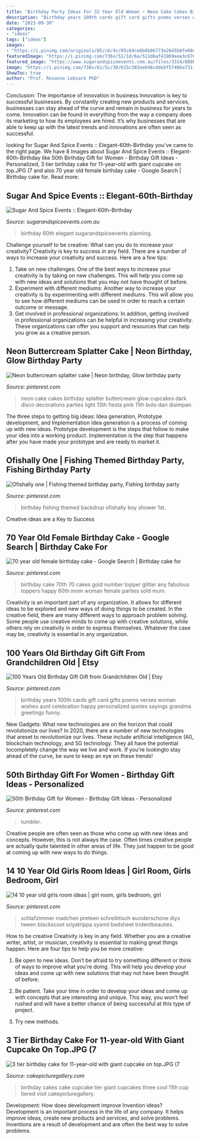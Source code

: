 ```yaml
---
title: "Birthday Party Ideas For 32 Year Old Woman ~ Neon Cake Cakes Birthday Splatter Buttercream Glow Cupcakes Dark Disco Decorations Parties Light 13th Fiesta Pink 11th Bolo Dari Disimpan"
description: "Birthday years 100th cards gift card gifts poems verses woman wishes aunt celebration happy personalized quotes sayings grandma greetings funny"
date: "2023-09-30"
categories:
- "ideas"
tags: ["ideas"]
images:
- "https://i.pinimg.com/originals/85/c6/4c/85c64ce6b6b06773e2645b8fe08e3dc9.jpg"
featuredImage: "https://i.pinimg.com/736x/51/1d/6a/511d6af41969eee3c87049eb27616b54.jpg"
featured_image: "https://www.sugarandspiceevents.com.au/files/3314/0808/4941/Elegant_60th_Birthday_Image2.jpg"
image: "https://i.pinimg.com/736x/61/5c/30/615c303ae646cddebf57466a731fb48d.jpg"
ShowToc: true
author: "Prof. Rosanna Lebsack PhD"
---
```



Conclusion: The importance of innovation in business
Innovation is key to successful businesses. By constantly creating new products and services, businesses can stay ahead of the curve and remain in business for years to come. Innovation can be found in everything from the way a company does its marketing to how its employees are hired. It’s why businesses that are able to keep up with the latest trends and innovations are often seen as successful.

	

		
looking for Sugar And Spice Events :: Elegant-60th-Birthday you've came to the right page. We have 8 Images about Sugar And Spice Events :: Elegant-60th-Birthday like 50th Birthday Gift for Women - Birthday Gift Ideas - Personalized, 3 tier birthday cake for 11-year-old with giant cupcake on top.JPG (7 and also 70 year old female birthday cake - Google Search | Birthday cake for. Read more:
		
    
## Sugar And Spice Events :: Elegant-60th-Birthday

<img loading=lazy src="https://www.sugarandspiceevents.com.au/files/3314/0808/4941/Elegant_60th_Birthday_Image2.jpg" onerror="this.onerror=null;this.src='https://tse1.mm.bing.net/th?id=OIP.lHtRdmha9HG4J7CVYdVp6AHaE2&amp;pid=15.1';" alt="Sugar And Spice Events :: Elegant-60th-Birthday">

_Source: sugarandspiceevents.com.au_

>birthday 60th elegant sugarandspiceevents planning. 

	

Challenge yourself to be creative: What can you do to increase your creativity?
Creativity is key to success in any field. There are a number of ways to increase your creativity and success. Here are a few tips: 
1. Take on new challenges: One of the best ways to increase your creativity is by taking on new challenges. This will help you come up with new ideas and solutions that you may not have thought of before. 
2. Experiment with different mediums: Another way to increase your creativity is by experimenting with different mediums. This will allow you to see how different mediums can be used in order to reach a certain outcome or message. 
3. Get involved in professional organizations: In addition, getting involved in professional organizations can be helpful in increasing your creativity. These organizations can offer you support and resources that can help you grow as a creative person.

    
## Neon Buttercream Splatter Cake | Neon Birthday, Glow Birthday Party

<img loading=lazy src="https://i.pinimg.com/736x/27/2c/59/272c59b5b031dd57c843469c4388ad7b--cake-neon-neon-cake-ideas.jpg" onerror="this.onerror=null;this.src='https://tse4.mm.bing.net/th?id=OIP.jJ7eAC0bKTG3V9LT9cz2AwHaJ5&amp;pid=15.1';" alt="Neon buttercream splatter cake | Neon birthday, Glow birthday party">

_Source: pinterest.com_

>neon cake cakes birthday splatter buttercream glow cupcakes dark disco decorations parties light 13th fiesta pink 11th bolo dari disimpan. 

	

The three steps to getting big ideas: Idea generation, Prototype development, and Implementation
Idea generation is a process of coming up with new ideas. Prototype development is the steps that follow to make your idea into a working product. Implementation is the step that happens after you have made your prototype and are ready to market it.

    
## Ofishally One | Fishing Themed Birthday Party, Fishing Birthday Party

<img loading=lazy src="https://i.pinimg.com/originals/85/c6/4c/85c64ce6b6b06773e2645b8fe08e3dc9.jpg" onerror="this.onerror=null;this.src='https://tse2.mm.bing.net/th?id=OIP.jPYWgwBJXF93o0IrfhyxdQHaLg&amp;pid=15.1';" alt="Ofishally one | Fishing themed birthday party, Fishing birthday party">

_Source: pinterest.com_

>birthday fishing themed backdrop ofishally boy shower 1st. 

	

Creative ideas are a Key to Success

    
## 70 Year Old Female Birthday Cake - Google Search | Birthday Cake For

<img loading=lazy src="https://i.pinimg.com/736x/51/1d/6a/511d6af41969eee3c87049eb27616b54.jpg" onerror="this.onerror=null;this.src='https://tse3.mm.bing.net/th?id=OIP.MwJZzKSBq6pbq1FGP0livQHaJ4&amp;pid=15.1';" alt="70 year old female birthday cake - Google Search | Birthday cake for">

_Source: pinterest.com_

>birthday cake 70th 70 cakes gold number topper glitter any fabulous toppers happy 60th mom woman female parties sold mum. 

	

Creativity is an important part of any organization. It allows for different ideas to be explored and new ways of doing things to be created. In the creative field, there are many different ways to approach problem solving. Some people use creative minds to come up with creative solutions, while others rely on creativity in order to express themselves. Whatever the case may be, creativity is essential in any organization.

    
## 100 Years Old Birthday Gift Gift From Grandchildren Old | Etsy

<img loading=lazy src="https://i.pinimg.com/736x/d3/ae/af/d3aeafee64ad3e250f2d8ed816ed6247---years-old-birthday-th-birthday.jpg" onerror="this.onerror=null;this.src='https://tse3.mm.bing.net/th?id=OIP.JfGGzdPLsWFoPp9Fdu2OUgHaF7&amp;pid=15.1';" alt="100 Years Old Birthday Gift Gift from Grandchildren Old | Etsy">

_Source: pinterest.com_

>birthday years 100th cards gift card gifts poems verses woman wishes aunt celebration happy personalized quotes sayings grandma greetings funny. 

	

New Gadgets: What new technologies are on the horizon that could revolutionize our lives?
In 2020, there are a number of new technologies that areset to revolutionize our lives. These include artificial intelligence (AI), blockchain technology, and 5G technology. They all have the potential tocompletely change the way we live and work. If you're lookingto stay ahead of the curve, be sure to keep an eye on these trends!

    
## 50th Birthday Gift For Women - Birthday Gift Ideas - Personalized

<img loading=lazy src="https://i.pinimg.com/736x/61/5c/30/615c303ae646cddebf57466a731fb48d.jpg" onerror="this.onerror=null;this.src='https://tse1.mm.bing.net/th?id=OIP.KTsu4UfZwpGih0lySWkPvgHaJ3&amp;pid=15.1';" alt="50th Birthday Gift for Women - Birthday Gift Ideas - Personalized">

_Source: pinterest.com_

>tumbler. 

	

Creative people are often seen as those who come up with new ideas and concepts. However, this is not always the case. Often times creative people are actually quite talented in other areas of life. They just happen to be good at coming up with new ways to do things.

    
## 14 10 Year Old Girls Room Ideas | Girl Room, Girls Bedroom, Girl

<img loading=lazy src="https://i.pinimg.com/474x/e7/4f/b4/e74fb4f03701830b0d1f167c80de8f5d--girls-bedroom-ideas-tween--year-old-diy--year-old-girl-bedroom.jpg" onerror="this.onerror=null;this.src='https://tse4.mm.bing.net/th?id=OIP.l0p1r6UY8blZAInG-5qb6AAAAA&amp;pid=15.1';" alt="14 10 year old girls room ideas | girl room, girls bedroom, girl">

_Source: pinterest.com_

>schlafzimmer madchen preteen schreibtisch wunderschone diys tween blackscoot sriyatrippa syamil bedsheet tridentbeauties. 

	

How to be creative
Creativity is key in any field. Whether you are a creative writer, artist, or musician, creativity is essential to making great things happen. Here are four tips to help you be more creative:
1. Be open to new ideas. Don’t be afraid to try something different or think of ways to improve what you’re doing. This will help you develop your ideas and come up with new solutions that may not have been thought of before.

2. Be patient. Take your time in order to develop your ideas and come up with concepts that are interesting and unique. This way, you won’t feel rushed and will have a better chance of being successful at this type of project.

3. Try new methods.

    
## 3 Tier Birthday Cake For 11-year-old With Giant Cupcake On Top.JPG (7

<img loading=lazy src="http://www.cakepicturegallery.com/d/34989-2/3+tier+birthday+cake+for+11-year-old+with+giant+cupcake+on+top.JPG" onerror="this.onerror=null;this.src='https://tse1.mm.bing.net/th?id=OIP.wF14I8sYHDKUvHJjtlj9xAAAAA&amp;pid=15.1';" alt="3 tier birthday cake for 11-year-old with giant cupcake on top.JPG (7">

_Source: cakepicturegallery.com_

>birthday cakes cake cupcake tier giant cupcakes three cool 11th cup tiered visit cakepicturegallery. 

	

Development: How does development improve Invention ideas?
Development is an important process in the life of any company. It helps improve ideas, create new products and services, and solve problems. Inventions are a result of development and are often the best way to solve problems.

